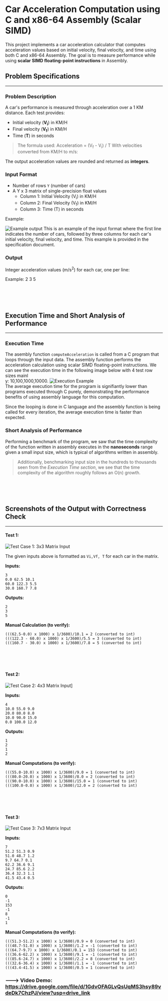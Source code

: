 # **Car Acceleration Computation using C and x86-64 Assembly (Scalar SIMD)**
This project implements a car acceleration calculator that computes acceleration values based on initial velocity, final velocity, and time using both C and x86-64 Assembly. The goal is to measure performance while using **scalar SIMD floating-point instructions** in Assembly.

## Problem Specifications
---
### Problem Description
A car's performance is measured through acceleration over a 1 KM distance. Each test provides:

- Initial velocity (**V<sub>i</sub>**) in KM/H
- Final velocity (**V<sub>f</sub>**) in KM/H
- Time (**T**) in seconds

>The formula used:
>Acceleration = (V<sub>f</sub> - V<sub>i</sub>) / T
>With velocities converted from KM/H to m/s:

The output acceleration values are rounded and returned as **integers**.

### Input Format
- Number of rows `Y` (number of cars)
- A Y x 3 matrix of single-precision float values
  - Column 1: Initial Velocity (V<sub>i</sub>) in KM/H
  - Column 2: Final Velocity (V<sub>f</sub>) in KM/H
  - Column 3: Time (T) in seconds

Example:

![Example output](files/LBYARCH_MP2/images/Output.png)
This is an example of the input format where the first line indicates the number of cars, followed by three columns for each car's initial velocity, final velocity, and time.
This example is provided in the specification document.

### Output
Integer acceleration values (m/s<sup>2</sup>) for each car, one per line:

Example:
2
3
5

<br><br><br>
## Execution Time and Short Analysis of Performance
---
### Execution Time
The asembly function `computeAcceleration` is called from a C program that loops through the input data. The assembly function performs the acceleration calculation using scalar SIMD floating-point instructions.
We can see the execution time in the following image below with 4 test row sizes mainl<br>y: 10,100,1000,10000.
![Execution Example](files/LBYARCH_MP2/images/Execution.png)<br>
The average execution time for the program is signifiantly lower than programs executed through C purely, demonstrating the performance benefits of using assembly language for this computation.

Since the looping is done in C language and the assembly function is being called for every iteration, the average execution time is faster than expected.

### Short Analysis of Performance
Performing a benchmark of the program, we saw that the time complexity of the function written in assembly executes in the **nanoseconds** range given a small input size, which is typical of algorithms written in assembly.
>Additionally, benchmarking input size in the hundreds to thousands seen from the *Execution Time section*, we see that the time complexity of the algorithm roughly follows an O(n) growth.

<br><br><br>
 ## Screenshots of the Output with Correctness Check
---

#### **Test 1:**
![Test Case 1: 3x3 Matrix Input](files/LBYARCH_MP2/images/TestCase1.png)


The given inputs above is formatted as `Vi,Vf, T` for each car in the matrix.

**Inputs:**
```
3
0.0 62.5 10.1
60.0 122.3 5.5
30.0 160.7 7.8
```


**Outputs:**
```
2
3
5
```


**Manual Calculation (to verify):**
```
(((62.5-0.0) x 1000) x 1/3600)/10.1 = 2 (converted to int)
(((122.3 - 60.0) x 1000) x 1/3600)/5.5 = 3 (converted to int)
(((160.7 - 30.0) x 1000) x 1/3600)/7.8 = 5 (converted to int)
```
<br><br><br>
#### **Test 2:**
![Test Case 2: 4x3 Matrix Input](files/LBYARCH_MP2/images/TestCase2.png)]


**Inputs:**
```
4	
10.0 55.0 9.0 
20.0 80.0 8.0
10.0 90.0 15.0
0.0 100.0 12.0
```


**Outputs:**
```
1
2
1
2
```


**Manual Computations (to verify):**
```
(((55.0-10.0) x 1000) x 1/3600)/9.0 = 1 (converted to int)
(((80.0-20.0) x 1000) x 1/3600)/8.0 = 2 (converted to int)
(((90.0-10.0) x 1000) x 1/3600)/15.0 = 1 (converted to int)
(((100.0-0.0) x 1000) x 1/3600)/12.0 = 2 (converted to int)
```
<br><br><br>
#### **Test 3:**
![Test Case 3: 7x3 Matrix Input](files/LBYARCH_MP2/images/TestCase3.png)


**Inputs:**
```
7	
51.2 51.3 0.9
51.0 48.7 1.2
9.7 64.7 0.1
62.2 36.6 9.1
24.7 85.6 2.2
36.4 32.3 1.1
41.5 43.4 0.5
```


**Outputs:**
```
0
-1
153
-1
8
-1
1
```


**Manual Computations (to verify):**
```
(((51.3-51.2) x 1000) x 1/3600)/0.9 = 0 (converted to int)
(((48.7-51.0) x 1000) x 1/3600)/1.2 = -1 (converted to int)
(((64.7-9.7) x 1000) x 1/3600)/0.1 = 153 (converted to int)
(((36.6-62.2) x 1000) x 1/3600)/9.1 = -1 (converted to int)
(((85.6-24.7) x 1000) x 1/3600)/2.2 = 8 (converted to int)
(((32.6-36.4) x 1000) x 1/3600)/1.1 = -1 (converted to int)
(((43.4-41.5) x 1000) x 1/3600)/0.5 = 1 (converted to int)
```

### ---> Video Demo: https://drive.google.com/file/d/1GdvOFAGLvQsUqMS3hsy89vdeDk7ChzPJ/view?usp=drive_link 

